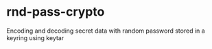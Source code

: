 # rnd-pass-crypto
Encoding and decoding secret data with random password stored in a keyring using keytar
